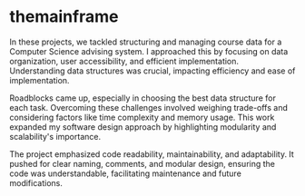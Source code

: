 # themainframe
In these projects, we tackled structuring and managing course data for a Computer Science advising system. I approached this by focusing on data organization, user accessibility, and efficient implementation. Understanding data structures was crucial, impacting efficiency and ease of implementation.

Roadblocks came up, especially in choosing the best data structure for each task. Overcoming these challenges involved weighing trade-offs and considering factors like time complexity and memory usage. This work expanded my software design approach by highlighting modularity and scalability's importance.

The project emphasized code readability, maintainability, and adaptability. It pushed for clear naming, comments, and modular design, ensuring the code was understandable, facilitating maintenance and future modifications.





